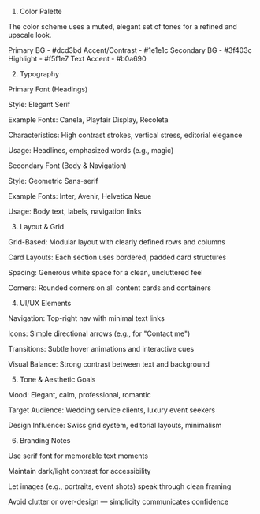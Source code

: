 1. Color Palette

The color scheme uses a muted, elegant set of tones for a refined and upscale look.

Primary BG - #dcd3bd
Accent/Contrast - #1e1e1c
Secondary BG - #3f403c
Highlight - #f5f1e7
Text Accent - #b0a690

2. Typography

Primary Font (Headings)

Style: Elegant Serif

Example Fonts: Canela, Playfair Display, Recoleta

Characteristics: High contrast strokes, vertical stress, editorial elegance

Usage: Headlines, emphasized words (e.g., magic)

Secondary Font (Body & Navigation)

Style: Geometric Sans-serif

Example Fonts: Inter, Avenir, Helvetica Neue

Usage: Body text, labels, navigation links

3. Layout & Grid

Grid-Based: Modular layout with clearly defined rows and columns

Card Layouts: Each section uses bordered, padded card structures

Spacing: Generous white space for a clean, uncluttered feel

Corners: Rounded corners on all content cards and containers

4. UI/UX Elements

Navigation: Top-right nav with minimal text links

Icons: Simple directional arrows (e.g., for "Contact me")

Transitions: Subtle hover animations and interactive cues

Visual Balance: Strong contrast between text and background

5. Tone & Aesthetic Goals

Mood: Elegant, calm, professional, romantic

Target Audience: Wedding service clients, luxury event seekers

Design Influence: Swiss grid system, editorial layouts, minimalism

6. Branding Notes

Use serif font for memorable text moments

Maintain dark/light contrast for accessibility

Let images (e.g., portraits, event shots) speak through clean framing

Avoid clutter or over-design — simplicity communicates confidence
